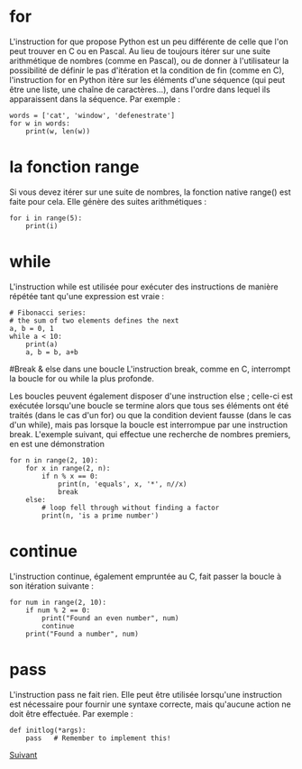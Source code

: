 # for
L'instruction for que propose Python est un peu différente de celle que l'on peut trouver en C ou en Pascal. Au lieu de toujours itérer sur une suite arithmétique de nombres (comme en Pascal), ou de donner à l'utilisateur la possibilité de définir le pas d'itération et la condition de fin (comme en C), l'instruction for en Python itère sur les éléments d'une séquence (qui peut être une liste, une chaîne de caractères…), dans l'ordre dans lequel ils apparaissent dans la séquence. Par exemple :
```
words = ['cat', 'window', 'defenestrate']
for w in words:
    print(w, len(w))
```

# la fonction range
Si vous devez itérer sur une suite de nombres, la fonction native range() est faite pour cela. Elle génère des suites arithmétiques :
```
for i in range(5):
    print(i)
```

# while 
L'instruction while est utilisée pour exécuter des instructions de manière répétée tant qu'une expression est vraie :

```
# Fibonacci series:
# the sum of two elements defines the next
a, b = 0, 1
while a < 10:
    print(a)
    a, b = b, a+b
```

#Break & else dans une boucle
L'instruction break, comme en C, interrompt la boucle for ou while la plus profonde.

Les boucles peuvent également disposer d'une instruction else ; celle-ci est exécutée lorsqu'une boucle se termine alors que tous ses éléments ont été traités (dans le cas d'un for) ou que la condition devient fausse (dans le cas d'un while), mais pas lorsque la boucle est interrompue par une instruction break. L'exemple suivant, qui effectue une recherche de nombres premiers, en est une démonstration 

```
for n in range(2, 10):
    for x in range(2, n):
        if n % x == 0:
            print(n, 'equals', x, '*', n//x)
            break
    else:
        # loop fell through without finding a factor
        print(n, 'is a prime number')
```
# continue 
L'instruction continue, également empruntée au C, fait passer la boucle à son itération suivante :

```
for num in range(2, 10):
    if num % 2 == 0:
        print("Found an even number", num)
        continue
    print("Found a number", num)
```

# pass
L'instruction pass ne fait rien. Elle peut être utilisée lorsqu'une instruction est nécessaire pour fournir une syntaxe correcte, mais qu'aucune action ne doit être effectuée. Par exemple :
```
def initlog(*args):
    pass   # Remember to implement this!
```

[Suivant](fonctions.md)